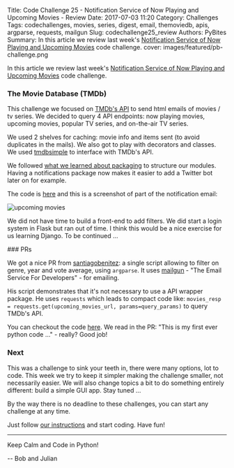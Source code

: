 Title: Code Challenge 25 - Notification Service of Now Playing and Upcoming Movies - Review
Date: 2017-07-03 11:20
Category: Challenges
Tags: codechallenges, movies, series, digest, email, themoviedb, apis, argparse, requests, mailgun
Slug: codechallenge25_review
Authors: PyBites
Summary: In this article we review last week's [Notification Service of Now Playing and Upcoming Movies](http://pybit.es/codechallenge25.html) code challenge. 
cover: images/featured/pb-challenge.png

In this article we review last week's [Notification Service of Now Playing and Upcoming Movies](http://pybit.es/codechallenge25.html) code challenge. 

### The Movie Database (TMDb) 

This challenge we focused on [TMDb's API](https://www.themoviedb.org/documentation/api) to send html emails of movies / tv series. We decided to query 4 API endpoints: now playing movies, upcoming movies, popular TV series, and on-the-air TV series. 

We used 2 shelves for caching: movie info and items sent (to avoid duplicates in the mails). We also got to play with decorators and classes. We used [tmdbsimple](https://pypi.python.org/pypi/tmdbsimple) to interface with TMDb's API.

We followed [what we learned about packaging](https://pybit.es/python-packaging.html) to structure our modules. Having a notifications package now makes it easier to add a Twitter bot later on for example.

The code is [here](https://github.com/pybites/challenges/tree/community/25/bbelderbos) and this is a screenshot of part of the notification email:

![upcoming movies]({filename}/images/upcoming-movies.png)

We did not have time to build a front-end to add filters. We did start a login system in Flask but ran out of time. I think this would be a nice exercise for us learning Django. To be continued ...

### PRs

We got a nice PR from [santiagobenitez](https://github.com/santiagobenitez): a single script allowing to filter on genre, year and vote average, using `argparse`. It uses [mailgun](https://www.mailgun.com/) - "The Email Service For Developers" - for emailing.

His script demonstrates that it's not necessary to use a API wrapper package. He uses `requests` which leads to compact code like: `movies_resp = requests.get(upcoming_movies_url, params=query_params)` to query TMDb's API.

You can checkout the code [here](https://github.com/pybites/challenges/blob/community/25/santiagobenitez/movies.py). We read in the PR: "This is my first ever python code ..." - really? Good job! 

### Next

This was a challenge to sink your teeth in, there were many options, lot to code. This week we try to keep it simpler making the challenge smaller, not necessarily easier. We will also change topics a bit to do something entirely different: build a simple GUI app. Stay tuned ...

By the way there is no deadline to these challenges, you can start any challenge at any time. 

Just follow [our instructions](https://github.com/pybites/challenges/blob/master/INSTALL.md) and start coding. Have fun!

---

Keep Calm and Code in Python!

-- Bob and Julian
